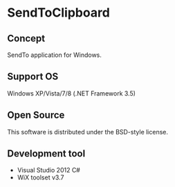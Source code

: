 SendToClipboard
=======================
## Concept

SendTo application for Windows.

## Support OS

Windows XP/Vista/7/8 (.NET Framework 3.5)

## Open Source

This software is distributed under the BSD-style license.

## Development tool

- Visual Studio 2012 C#
- WiX toolset v3.7
